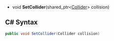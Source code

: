 - void **SetCollider**(shared_ptr<[Collider](Collision.md)\> collision)

## C# Syntax

```csharp
public void SetCollider(Collider collision)
```